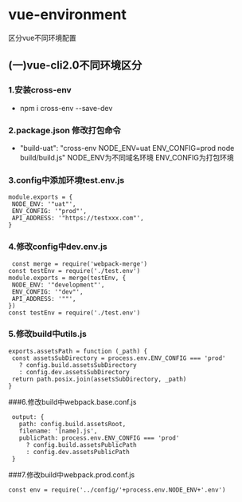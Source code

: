# vue-environment
区分vue不同环境配置
## (一)vue-cli2.0不同环境区分
### 1.安装cross-env
- npm i cross-env --save-dev
### 2.package.json 修改打包命令
 - "build-uat": "cross-env NODE_ENV=uat ENV_CONFIG=prod node build/build.js"
 NODE_ENV为不同域名环境  ENV_CONFIG为打包环境
### 3.config中添加环境test.env.js
 ```
 module.exports = {
  NODE_ENV: '"uat"',
  ENV_CONFIG: '"prod"',
  API_ADDRESS: '"https://testxxx.com"',
}
 ```
### 4.修改config中dev.env.js
 ```
  const merge = require('webpack-merge')
const testEnv = require('./test.env')
module.exports = merge(testEnv, {
  NODE_ENV: '"development"',
  ENV_CONFIG: '"dev"',
  API_ADDRESS: '""',
})
const testEnv = require('./test.env')
 ```
### 5.修改build中utils.js
 ```
exports.assetsPath = function (_path) {
  const assetsSubDirectory = process.env.ENV_CONFIG === 'prod'
    ? config.build.assetsSubDirectory
    : config.dev.assetsSubDirectory
  return path.posix.join(assetsSubDirectory, _path)
}
 ```
###6.修改build中webpack.base.conf.js 
 ```
  output: {
    path: config.build.assetsRoot,
    filename: '[name].js',
    publicPath: process.env.ENV_CONFIG === 'prod'
      ? config.build.assetsPublicPath
      : config.dev.assetsPublicPath
  }
 ```
 ###7.修改build中webpack.prod.conf.js 
 ```
const env = require('../config/'+process.env.NODE_ENV+'.env')
 ```
  
  
  
  
  
  
  
  
  
  

